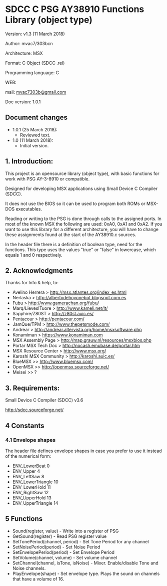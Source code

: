 # SDCC C PSG AY38910 Functions Library (object type)

Version: v1.3 (11 March 2018)

Author: mvac7/303bcn

Architecture: MSX

Format: C Object (SDCC .rel)

Programming language: C

WEB: 

mail: mvac7303b@gmail.com



Doc version: 1.0.1

## Document changes

- 1.0.1 (25 March 2018):
    + Reviewed text.
- 1.0 (11 March 2018): 
    + Initial version.


## 1. Introduction:

This project is an opensource library (object type), with basic functions for 
work with PSG AY-3-8910 or compatible. 

Designed for developing MSX applications using Small Device C Compiler (SDCC).
  
It does not use the BIOS so it can be used to program both ROMs or MSX-DOS
executables.
  
Reading or writing to the PSG is done through calls to the assigned ports. 
In most of the known MSX the following are used: 0xA0, 0xA1 and 0xA2. 
If you want to use this library for a different architecture, you will have to 
change these assignments found at the start of the AY38910.c sources.

In the header file there is a definition of boolean type, need for the functions.
This type uses the values "true" or "false" in lowercase, which equals 1 and 0 
respectively.  

                           


## 2. Acknowledgments
  
Thanks for Info & help, to:

* Avelino Herrera > http://msx.atlantes.org/index_es.html
* Nerlaska > http://albertodehoyonebot.blogspot.com.es
* Fubu > http://www.gamerachan.org/fubu/
* Marq/Lieves!Tuore > http://www.kameli.net/lt/
* Sapphire/Z80ST > http://z80st.auic.es/
* Pentacour > http://pentacour.com/
* JamQue/TPM > http://www.thepetsmode.com/
* Andrear > http://andrear.altervista.org/home/msxsoftware.php
* Konamiman > https://www.konamiman.com
* MSX Assembly Page > http://map.grauw.nl/resources/msxbios.php
* Portar MSX Tech Doc > http://nocash.emubase.de/portar.htm
* MSX Resource Center > http://www.msx.org/
* Karoshi MSX Community > http://karoshi.auic.es/
* BlueMSX >> http://www.bluemsx.com/
* OpenMSX >> http://openmsx.sourceforge.net/
* Meisei  >> ?



## 3. Requirements:

Small Device C Compiler (SDCC) v3.6  

http://sdcc.sourceforge.net/
     


## 4 Constants


### 4.1 Envelope shapes

The header file defines envelope shapes in case you prefer to use it instead 
of the numerical form:
  
* ENV_LowerBeat      0 
* ENV_Upper          4 
* ENV_LeftSaw        8
* ENV_LowerTriangle 10 
* ENV_LowerHold     11 
* ENV_RightSaw      12
* ENV_UpperHold     13
* ENV_UpperTriangle 14


  
## 5 Functions


* Sound(register, value) - Write into a register of PSG
* GetSound(register) - Read PSG register value
* SetTonePeriod(channel, period) - Set Tone Period for any channel
* SetNoisePeriod(period) - Set Noise Period
* SetEnvelopePeriod(period) - Set Envelope Period
* SetVolume(channel, volume) - Set volume channel
* SetChannel(channel, isTone, isNoise) - Mixer. Enable/disable Tone and Noise channels.
* PlayEnvelope(shape) - Set envelope type. Plays the sound on channels that have a volume of 16.


 
